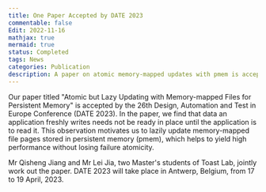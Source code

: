 ```yaml
---
title: One Paper Accepted by DATE 2023
commentable: false
Edit: 2022-11-16
mathjax: true
mermaid: true
status: Completed
tags: News
categories: Publication
description: A paper on atomic memory-mapped updates with pmem is accepted by DATE 2023.
---
```


<p>Our paper titled "Atomic but Lazy Updating with Memory-mapped Files for Persistent Memory" is accepted by <a href="https://www.date-conference.com/" style="text-decoration: none;" target="_blank">the 26th Design, Automation and Test in Europe Conference (DATE 2023)</a>. In the paper, we find that data an application freshly writes needs not be ready in place until the application is to read it. This observation motivates us to lazily update memory-mapped file pages stored in persistent memory (pmem), which helps to yield high performance without losing failure atomicity.</p>


<p>Mr Qisheng Jiang and Mr Lei Jia, two Master's students of Toast Lab, jointly work out the paper. DATE 2023 will take place in Antwerp, Belgium, from 17 to 19 April, 2023.</p>

